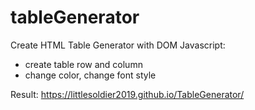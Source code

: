 # tableGenerator
Create HTML Table Generator with DOM Javascript:
- create table row and column
- change color, change font style

Result: https://littlesoldier2019.github.io/TableGenerator/
